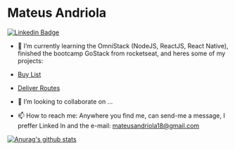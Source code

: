 # Mateus Andriola

[![Linkedin Badge](https://img.shields.io/badge/-Mateus%20Andriola-6633cc?style=flat-square&logo=Linkedin&logoColor=white&link=https://www.linkedin.com/in/mateus-andriola-0ba489139/)](https://www.linkedin.com/in/mateus-andriola-0ba489139/) 

- 🌱 I’m currently learning the OmniStack (NodeJS, ReactJS, React Native), finished the bootcamp GoStack from rocketseat, and heres some of my projects:
- [Buy List](https://github.com/Matan18/lista-de-compras-rn)
- [Deliver Routes](https://github.com/Matan18/APPEntregas)

- 👯 I’m looking to collaborate on ...
- 📫 How to reach me: Anywhere you find me, can send-me a message, I preffer Linked In and the e-mail: mateusandriola18@gmail.com

[![Anurag's github stats](https://github-readme-stats.vercel.app/api?username=Matan18)](https://github.com/anuraghazra/github-readme-stats)
